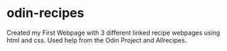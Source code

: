 # odin-recipes
Created my First Webpage with 3 different linked recipe webpages using html and css. Used help from the Odin Project and Allrecipes.
